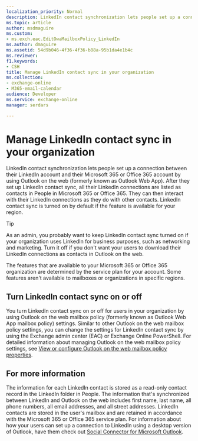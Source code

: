 ```yaml
---
localization_priority: Normal
description: LinkedIn contact synchronization lets people set up a connection between their LinkedIn account and their Microsoft 365 or Office 365 account by using Outlook on the web. After they set up LinkedIn contact sync, all their LinkedIn connections are listed as contacts in People in Microsoft 365 or Office 365. They can then interact with their LinkedIn connections as they do with other contacts. LinkedIn contact sync is turned on by default if the feature is available for your region.
ms.topic: article
author: msdmaguire
ms.custom:
- ms.exch.eac.EditOwaMailboxPolicy_LinkedIn
ms.author: dmaguire
ms.assetid: 54d9b046-4f36-4f36-b88a-95b1da4e1b4c
ms.reviewer: 
f1.keywords:
- CSH
title: Manage LinkedIn contact sync in your organization
ms.collection: 
- exchange-online
- M365-email-calendar
audience: Developer
ms.service: exchange-online
manager: serdars

---
```


# Manage LinkedIn contact sync in your organization

LinkedIn contact synchronization lets people set up a connection between their LinkedIn account and their Microsoft 365 or Office 365 account by using Outlook on the web (formerly known as Outlook Web App). After they set up LinkedIn contact sync, all their LinkedIn connections are listed as contacts in People in Microsoft 365 or Office 365. They can then interact with their LinkedIn connections as they do with other contacts. LinkedIn contact sync is turned on by default if the feature is available for your region.

> [!TIP]
> 
> As an admin, you probably want to keep LinkedIn contact sync turned on if your organization uses LinkedIn for business purposes, such as networking and marketing. Turn it off if you don't want your users to download their LinkedIn connections as contacts in Outlook on the web.
> 
> The features that are available to your Microsoft 365 or Office 365 organization are determined by the service plan for your account. Some features aren't available to mailboxes or organizations in specific regions.

## Turn LinkedIn contact sync on or off

You turn LinkedIn contact sync on or off for users in your organization by using Outlook on the web mailbox policy (formerly known as Outlook Web App mailbox policy) settings. Similar to other Outlook on the web mailbox policy settings, you can change the settings for LinkedIn contact sync by using the Exchange admin center (EAC) or Exchange Online PowerShell. For detailed information about managing Outlook on the web mailbox policy settings, see [View or configure Outlook on the web mailbox policy properties](../clients-and-mobile-in-exchange-online/outlook-on-the-web/configure-outlook-web-app-mailbox-policy-properties.md).

## For more information

The information for each LinkedIn contact is stored as a read-only contact record in the LinkedIn folder in People. The information that's synchronized between LinkedIn and Outlook on the web includes first name, last name, all phone numbers, all email addresses, and all street addresses. LinkedIn contacts are stored in the user's mailbox and are retained in accordance with the Microsoft 365 or Office 365 service plan. For information about how your users can set up a connection to LinkedIn using a desktop version of Outlook, have them check out [Social Connector for Microsoft Outlook](https://support.microsoft.com/office/255447e8-82cd-48e7-9b79-1dd8721a2907).
